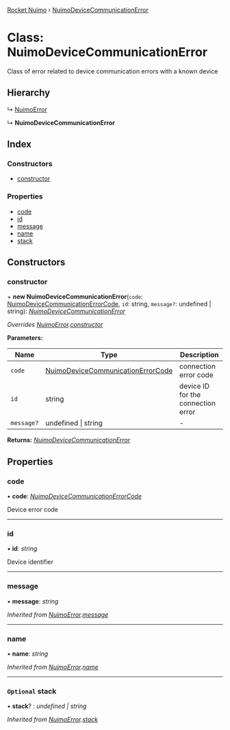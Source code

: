 [Rocket Nuimo](../README.md) › [NuimoDeviceCommunicationError](nuimodevicecommunicationerror.md)

# Class: NuimoDeviceCommunicationError

Class of error related to device communication errors with a known device

## Hierarchy

  ↳ [NuimoError](nuimoerror.md)

  ↳ **NuimoDeviceCommunicationError**

## Index

### Constructors

* [constructor](nuimodevicecommunicationerror.md#constructor)

### Properties

* [code](nuimodevicecommunicationerror.md#code)
* [id](nuimodevicecommunicationerror.md#id)
* [message](nuimodevicecommunicationerror.md#message)
* [name](nuimodevicecommunicationerror.md#name)
* [stack](nuimodevicecommunicationerror.md#optional-stack)

## Constructors

###  constructor

\+ **new NuimoDeviceCommunicationError**(`code`: [NuimoDeviceCommunicationErrorCode](../enums/nuimodevicecommunicationerrorcode.md), `id`: string, `message?`: undefined | string): *[NuimoDeviceCommunicationError](nuimodevicecommunicationerror.md)*

*Overrides [NuimoError](nuimoerror.md).[constructor](nuimoerror.md#constructor)*

**Parameters:**

Name | Type | Description |
------ | ------ | ------ |
`code` | [NuimoDeviceCommunicationErrorCode](../enums/nuimodevicecommunicationerrorcode.md) | connection error code |
`id` | string | device ID for the connection error  |
`message?` | undefined &#124; string | - |

**Returns:** *[NuimoDeviceCommunicationError](nuimodevicecommunicationerror.md)*

## Properties

###  code

• **code**: *[NuimoDeviceCommunicationErrorCode](../enums/nuimodevicecommunicationerrorcode.md)*

Device error code

___

###  id

• **id**: *string*

Device identifier

___

###  message

• **message**: *string*

*Inherited from [NuimoError](nuimoerror.md).[message](nuimoerror.md#message)*

___

###  name

• **name**: *string*

*Inherited from [NuimoError](nuimoerror.md).[name](nuimoerror.md#name)*

___

### `Optional` stack

• **stack**? : *undefined | string*

*Inherited from [NuimoError](nuimoerror.md).[stack](nuimoerror.md#optional-stack)*
